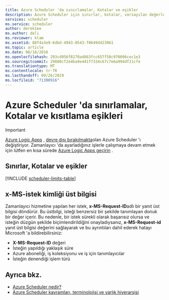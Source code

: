 ```yaml
---
title: Azure Scheduler 'da sınırlamalar, Kotalar ve eşikler
description: Azure Scheduler için sınırlar, kotalar, varsayılan değerler ve kısıtlama eşikleri hakkında bilgi edinin
services: scheduler
ms.service: scheduler
author: derek1ee
ms.author: deli
ms.reviewer: klam
ms.assetid: 88f4a3e9-6dbd-4943-8543-f0649d423061
ms.topic: article
ms.date: 08/18/2016
ms.openlocfilehash: 293cd956f8270a4863fcc657f58c970096cec1e3
ms.sourcegitcommit: 29880cf2e4ba9e441f7334c67c7e6a994df21cfe
ms.translationtype: MT
ms.contentlocale: tr-TR
ms.lasthandoff: 09/26/2019
ms.locfileid: "71300916"
---
```

# <a name="limits-quotas-and-throttle-thresholds-in-azure-scheduler"></a>Azure Scheduler 'da sınırlamalar, Kotalar ve kısıtlama eşikleri

> [!IMPORTANT]
> [Azure Logic Apps](../logic-apps/logic-apps-overview.md) , [devre dışı bırakılmakta](../scheduler/migrate-from-scheduler-to-logic-apps.md#retire-date)olan Azure Scheduler 'ı değiştiriyor. Zamanlayıcı 'da ayarladığınız işlerle çalışmaya devam etmek için lütfen en kısa sürede [Azure Logic Apps geçirin](../scheduler/migrate-from-scheduler-to-logic-apps.md) .

## <a name="limits-quotas-and-thresholds"></a>Sınırlar, Kotalar ve eşikler

[!INCLUDE [scheduler-limits-table](../../includes/scheduler-limits-table.md)]

## <a name="x-ms-request-id-header"></a>x-MS-istek kimliği üst bilgisi

Zamanlayıcı hizmetine yapılan her istek, **x-MS-Request-ID**adlı bir yanıt üst bilgisi döndürür. Bu üstbilgi, isteği benzersiz bir şekilde tanımlayan donuk bir değer içerir. Bu nedenle, bir istek sürekli olarak başarısız olursa ve isteğin düzgün şekilde biçimlendirildiğini onayladıysanız, **x-MS-Request-id** yanıt üst bilgisi değerini sağlayarak ve bu ayrıntıları dahil ederek hatayı Microsoft 'a bildirebilirsiniz: 

* **X-MS-Request-ID** değeri
* İsteğin yapıldığı yaklaşık süre 
* Azure aboneliği, iş koleksiyonu ve iş için tanımlayıcılar 
* İsteğin denendiği işlem türü

## <a name="see-also"></a>Ayrıca bkz.

* [Azure Scheduler nedir?](scheduler-intro.md)
* [Azure Scheduler kavramları, terminolojisi ve varlık hiyerarşisi](scheduler-concepts-terms.md)
